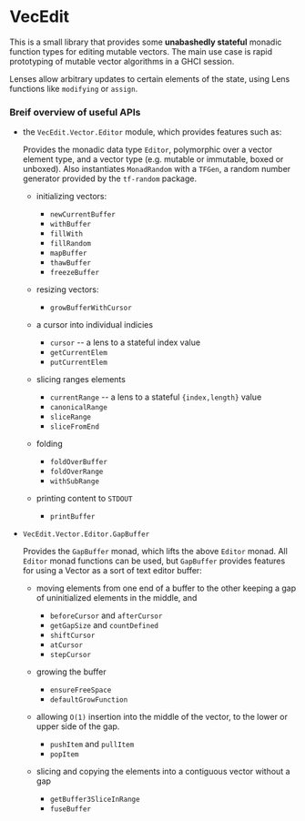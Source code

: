 # VecEdit

This is a small library that provides some **unabashedly stateful**
monadic function types for editing mutable vectors. The main use case
is rapid prototyping of mutable vector algorithms in a GHCI
session.

Lenses allow arbitrary updates to certain elements of the state, using
Lens functions like `modifying` or `assign`.

### Breif overview of useful APIs

- the `VecEdit.Vector.Editor` module, which provides features such as:

  Provides the monadic data type `Editor`, polymorphic over a vector
  element type, and a vector type (e.g. mutable or immutable, boxed or
  unboxed). Also instantiates `MonadRandom` with a `TFGen`, a random
  number generator provided by the `tf-random` package.

  - initializing vectors:
   
    - `newCurrentBuffer`
    - `withBuffer`
    - `fillWith`
    - `fillRandom`
    - `mapBuffer`
    - `thawBuffer`
    - `freezeBuffer`

  - resizing vectors:

    - `growBufferWithCursor`

  - a cursor into individual indicies

    - `cursor` -- a lens to a stateful index value
    - `getCurrentElem`
    - `putCurrentElem`

  - slicing ranges elements

    - `currentRange` -- a lens to a stateful `{index,length}` value
    - `canonicalRange`
    - `sliceRange`
    - `sliceFromEnd`

  - folding

    - `foldOverBuffer`
    - `foldOverRange`
    - `withSubRange`

  - printing content to `STDOUT`

    - `printBuffer`

- `VecEdit.Vector.Editor.GapBuffer`

  Provides the `GapBuffer` monad, which lifts the above `Editor`
  monad. All `Editor` monad functions can be used, but `GapBuffer`
  provides features for using a Vector as a sort of text editor
  buffer:
  
  - moving elements from one end of a buffer to the other keeping a
    gap of uninitialized elements in the middle, and

    - `beforeCursor` and `afterCursor`
    - `getGapSize` and `countDefined`
    - `shiftCursor`
    - `atCursor`
    - `stepCursor`
  
  - growing the buffer

    - `ensureFreeSpace`
    - `defaultGrowFunction`

  - allowing `O(1)` insertion into the middle of the vector, to the
    lower or upper side of the gap.

    - `pushItem` and `pullItem`
    - `popItem`

  - slicing and copying the elements into a contiguous vector without
    a gap
  
    - `getBuffer3SliceInRange`
    - `fuseBuffer`
